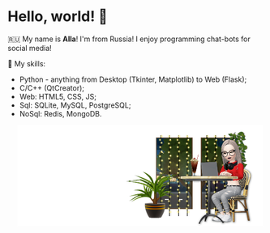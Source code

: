 # Hello, world! :palm_tree:

:ru: My name is **Alla**! I'm from Russia! I enjoy programming chat-bots for social media!

:book: My skills:
- Python - anything from Desktop (Tkinter, Matplotlib) to Web (Flask);
- C/C++ (QtCreator);
- Web: HTML5, CSS, JS;
- Sql: SQLite, MySQL, PostgreSQL;
- NoSql: Redis, MongoDB.

<img src="https://github.com/BeautifulDirt/BeautifulDirt/blob/main/gitdirtbanner.png" data-canonical-src="https://github.com/BeautifulDirt/BeautifulDirt/blob/main/gitdirtbanner.png" align="right" height="200" />
